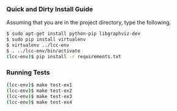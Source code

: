 ### Quick and Dirty Install Guide

Assuming that you are in the project directory, type the following.

```bash
$ sudo apt-get install python-pip libgraphviz-dev
$ sudo pip install virtualenv
$ virtualenv ../lcc-env
$ . ../lcc-env/bin/activate
(lcc-env)$ pip install -r requirements.txt
```

### Running Tests

```bash
(lcc-env)$ make test-ex1
(lcc-env)$ make test-ex2
(lcc-env)$ make test-ex3
(lcc-env)$ make test-ex4
```
